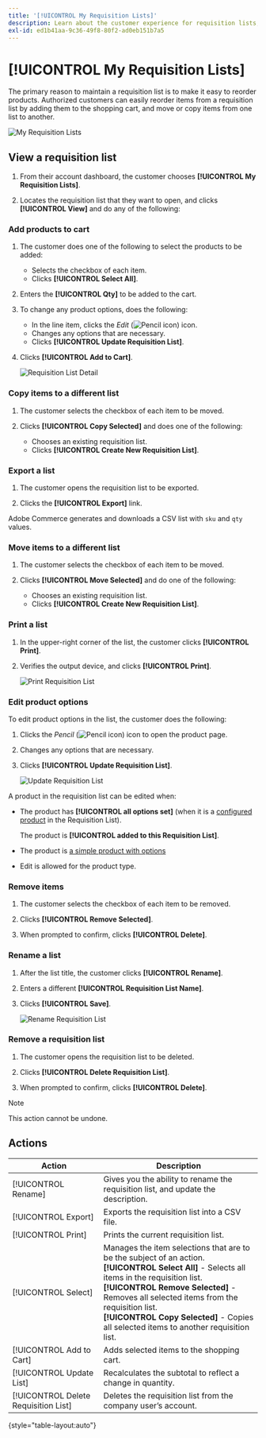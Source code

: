 ```yaml
---
title: '[!UICONTROL My Requisition Lists]'
description: Learn about the customer experience for requisition lists, which is available in their account dashboard.
exl-id: ed1b41aa-9c36-49f8-80f2-ad0eb151b7a5
---
```

# [!UICONTROL My Requisition Lists]

The primary reason to maintain a requisition list is to make it easy to reorder products. Authorized customers can easily reorder items from a requisition list by adding them to the shopping cart, and move or copy items from one list to another.

![My Requisition Lists](./assets/account-dashboard-my-requisition-lists.png)<!-- zoom -->

## View a requisition list

1. From their account dashboard, the customer chooses **[!UICONTROL My Requisition Lists]**.

1. Locates the requisition list that they want to open, and clicks **[!UICONTROL View]** and do any of the following:

### Add products to cart

1. The customer does one of the following to select the products to be added:

   - Selects the checkbox of each item.
   - Clicks **[!UICONTROL Select All]**.

1. Enters the **[!UICONTROL Qty]** to be added to the cart.

1. To change any product options, does the following:

   - In the line item, clicks the _Edit_ (![Pencil icon](../assets/icon-edit-pencil.png)) icon.
   - Changes any options that are necessary.
   - Clicks **[!UICONTROL Update Requisition List]**.

1. Clicks **[!UICONTROL Add to Cart]**.

   ![Requisition List Detail](./assets/requisition-list-view.png)<!-- zoom -->

### Copy items to a different list

1. The customer selects the checkbox of each item to be moved.

1. Clicks **[!UICONTROL Copy Selected]** and does one of the following:

   - Chooses an existing requisition list.
   - Clicks **[!UICONTROL Create New Requisition List]**.

### Export a list

1. The customer opens the requisition list to be exported.

1. Clicks the **[!UICONTROL Export]** link.

Adobe Commerce generates and downloads a CSV list with `sku` and `qty` values.

### Move items to a different list

1. The customer selects the checkbox of each item to be moved.

1. Clicks **[!UICONTROL Move Selected]** and do one of the following:

   - Chooses an existing requisition list.
   - Clicks **[!UICONTROL Create New Requisition List]**.

### Print a list

1. In the upper-right corner of the list, the customer clicks **[!UICONTROL Print]**.

1. Verifies the output device, and clicks **[!UICONTROL Print]**.

   ![Print Requisition List](./assets/requisition-list-print.png)<!-- zoom -->

### Edit product options

To edit product options in the list, the customer does the following:

1. Clicks the _Pencil_ (![Pencil icon](../assets/icon-edit-pencil.png)) icon to open the product page.

1. Changes any options that are necessary.

1. Clicks **[!UICONTROL Update Requisition List]**.

   ![Update Requisition List](./assets/requisition-list-update.png)<!-- zoom -->

A product in the requisition list can be edited when:

- The product has **[!UICONTROL all options set]** (when it is a [configured product](https://docs.magento.com/user-guide/catalog/product-create-configurable.html) in the Requisition List).

   The product is **[!UICONTROL added to this Requisition List]**.

- The product is [a simple product with options](https://docs.magento.com/user-guide/catalog/settings-advanced-custom-options.html)

- Edit is allowed for the product type.

### Remove items

1. The customer selects the checkbox of each item to be removed.

1. Clicks **[!UICONTROL Remove Selected]**.

1. When prompted to confirm, clicks **[!UICONTROL Delete]**.

### Rename a list

1. After the list title, the customer clicks **[!UICONTROL Rename]**.

1. Enters a different **[!UICONTROL Requisition List Name]**.

1. Clicks **[!UICONTROL Save]**.

   ![Rename Requisition List](./assets/requisition-list-rename.png)<!-- zoom -->

### Remove a requisition list

1. The customer opens the requisition list to be deleted.

1. Clicks **[!UICONTROL Delete Requisition List]**.

1. When prompted to confirm, clicks **[!UICONTROL Delete]**.

>[!NOTE]
>
>This action cannot be undone.

## Actions

|Action|Description|
|--- |--- |
|[!UICONTROL Rename]|Gives you the ability to rename the requisition list, and update the description.|
|[!UICONTROL Export]|Exports the requisition list into a CSV file. |
|[!UICONTROL Print]|Prints the current requisition list.|
|[!UICONTROL Select]|Manages the item selections that are to be the subject of an action. <br/>**[!UICONTROL Select All]** - Selects all items in the requisition list. <br/>**[!UICONTROL Remove Selected]** - Removes all selected items from the requisition list. <br/>**[!UICONTROL Copy Selected]** - Copies all selected items to another requisition list.|
|[!UICONTROL Add to Cart]|Adds selected items to the shopping cart.|
|[!UICONTROL Update List]|Recalculates the subtotal to reflect a change in quantity.|
|[!UICONTROL Delete Requisition List]|Deletes the requisition list from the company user’s account.|

{style="table-layout:auto"}
